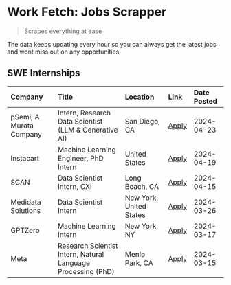 # Work Fetch: Jobs Scrapper
> Scrapes everything at ease

The data keeps updating every hour so you can always get the latest jobs and wont miss out on any opportunities.

## SWE Internships
<!--START_SECTION:workfetch-->
| Company                 | Title                                                        | Location                | Link                                                                                                                                                                                                                                                                       | Date Posted   |
|:------------------------|:-------------------------------------------------------------|:------------------------|:---------------------------------------------------------------------------------------------------------------------------------------------------------------------------------------------------------------------------------------------------------------------------|:--------------|
| pSemi, A Murata Company | Intern, Research Data Scientist (LLM & Generative AI)        | San Diego, CA           | [Apply](https://www.linkedin.com/jobs/view/intern-research-data-scientist-llm-generative-ai-at-psemi-a-murata-company-3887074168?position=4&pageNum=0&refId=AxbZGOKH0SZo2AhRnuNzgQ%3D%3D&trackingId=zlRdPXTgCcSPjHMBL40KOw%3D%3D&trk=public_jobs_jserp-result_search-card) | 2024-04-23    |
| Instacart               | Machine Learning Engineer, PhD Intern                        | United States           | [Apply](https://www.linkedin.com/jobs/view/machine-learning-engineer-phd-intern-at-instacart-3901991739?position=2&pageNum=0&refId=AxbZGOKH0SZo2AhRnuNzgQ%3D%3D&trackingId=cWqb4WNL0wI%2F6InfeuFnrQ%3D%3D&trk=public_jobs_jserp-result_search-card)                        | 2024-04-19    |
| SCAN                    | Data Scientist Intern, CXI                                   | Long Beach, CA          | [Apply](https://www.linkedin.com/jobs/view/data-scientist-intern-cxi-at-scan-3899690492?position=9&pageNum=0&refId=AxbZGOKH0SZo2AhRnuNzgQ%3D%3D&trackingId=0NExgGmfV99HBivRvszetA%3D%3D&trk=public_jobs_jserp-result_search-card)                                          | 2024-04-15    |
| Medidata Solutions      | Data Scientist Intern                                        | New York, United States | [Apply](https://www.linkedin.com/jobs/view/data-scientist-intern-at-medidata-solutions-3810253704?position=8&pageNum=0&refId=AxbZGOKH0SZo2AhRnuNzgQ%3D%3D&trackingId=hQL%2B9%2B7950SWo4LHcHnd3w%3D%3D&trk=public_jobs_jserp-result_search-card)                            | 2024-03-26    |
| GPTZero                 | Machine Learning Intern                                      | New York, NY            | [Apply](https://www.linkedin.com/jobs/view/machine-learning-intern-at-gptzero-3860723963?position=7&pageNum=0&refId=AxbZGOKH0SZo2AhRnuNzgQ%3D%3D&trackingId=n1Opyph8naLXYENyfxoErA%3D%3D&trk=public_jobs_jserp-result_search-card)                                         | 2024-03-17    |
| Meta                    | Research Scientist Intern, Natural Language Processing (PhD) | Menlo Park, CA          | [Apply](https://www.linkedin.com/jobs/view/research-scientist-intern-natural-language-processing-phd-at-meta-3858718375?position=10&pageNum=0&refId=AxbZGOKH0SZo2AhRnuNzgQ%3D%3D&trackingId=O%2BfC4oig36Tf720U9cizZg%3D%3D&trk=public_jobs_jserp-result_search-card)       | 2024-03-15    |
<!--END_SECTION:workfetch-->
